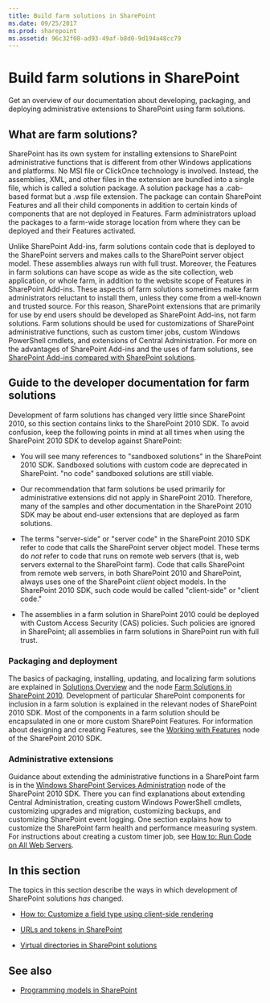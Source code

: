 ```yaml
---
title: Build farm solutions in SharePoint
ms.date: 09/25/2017
ms.prod: sharepoint
ms.assetid: 96c32f08-ad93-49af-b8d0-9d194a48cc79
---
```



# Build farm solutions in SharePoint
Get an overview of our documentation about developing, packaging, and deploying administrative extensions to SharePoint using farm solutions.
## What are farm solutions?
<a name="WhatAreFarmSolutions"> </a>

SharePoint has its own system for installing extensions to SharePoint administrative functions that is different from other Windows applications and platforms. No MSI file or ClickOnce technology is involved. Instead, the assemblies, XML, and other files in the extension are bundled into a single file, which is called a solution package. A solution package has a .cab-based format but a .wsp file extension. The package can contain SharePoint Features and all their child components in addition to certain kinds of components that are not deployed in Features. Farm administrators upload the packages to a farm-wide storage location from where they can be deployed and their Features activated.
  
    
    
Unlike SharePoint Add-ins, farm solutions contain code that is deployed to the SharePoint servers and makes calls to the SharePoint server object model. These assemblies always run with full trust. Moreover, the Features in farm solutions can have scope as wide as the site collection, web application, or whole farm, in addition to the website scope of Features in SharePoint Add-ins. These aspects of farm solutions sometimes make farm administrators reluctant to install them, unless they come from a well-known and trusted source. For this reason, SharePoint extensions that are primarily for use by end users should be developed as SharePoint Add-ins, not farm solutions. Farm solutions should be used for customizations of SharePoint administrative functions, such as custom timer jobs, custom Windows PowerShell cmdlets, and extensions of Central Administration. For more on the advantages of SharePoint Add-ins and the uses of farm solutions, see  [SharePoint Add-ins compared with SharePoint solutions](sharepoint-add-ins-compared-with-sharepoint-solutions.md).
  
    
    

## Guide to the developer documentation for farm solutions
<a name="Guide"> </a>

Development of farm solutions has changed very little since SharePoint 2010, so this section contains links to the SharePoint 2010 SDK. To avoid confusion, keep the following points in mind at all times when using the SharePoint 2010 SDK to develop against SharePoint:
  
    
    

- You will see many references to "sandboxed solutions" in the SharePoint 2010 SDK. Sandboxed solutions with custom code are deprecated in SharePoint. "no code" sandboxed solutions are still viable.
    
  
- Our recommendation that farm solutions be used primarily for administrative extensions did not apply in SharePoint 2010. Therefore, many of the samples and other documentation in the SharePoint 2010 SDK may be about end-user extensions that are deployed as farm solutions.
    
  
- The terms "server-side" or "server code" in the SharePoint 2010 SDK refer to code that calls the SharePoint server object model. These terms do  *not*  refer to code that runs on remote web servers (that is, web servers external to the SharePoint farm). Code that calls SharePoint from remote web servers, in both SharePoint 2010 and SharePoint, always uses one of the SharePoint *client*  object models. In the SharePoint 2010 SDK, such code would be called "client-side" or "client code."
    
  
- The assemblies in a farm solution in SharePoint 2010 could be deployed with Custom Access Security (CAS) policies. Such policies are ignored in SharePoint; all assemblies in farm solutions in SharePoint run with full trust.
    
  

### Packaging and deployment

The basics of packaging, installing, updating, and localizing farm solutions are explained in  [Solutions Overview](http://msdn.microsoft.com/library/1983cab9-4b29-494a-a62a-0f8e83908744%28Office.15%29.aspx) and the node [Farm Solutions in SharePoint 2010](http://msdn.microsoft.com/library/845f7524-b9ff-412b-aa29-3afacda91100%28Office.15%29.aspx). Development of particular SharePoint components for inclusion in a farm solution is explained in the relevant nodes of SharePoint 2010 SDK. Most of the components in a farm solution should be encapsulated in one or more custom SharePoint Features. For information about designing and creating Features, see the  [Working with Features](http://msdn.microsoft.com/library/ce5f5ce5-1429-439e-9261-2c4ba9788cc1%28Office.15%29.aspx) node of the SharePoint 2010 SDK.
  
    
    

### Administrative extensions

Guidance about extending the administrative functions in a SharePoint farm is in the  [Windows SharePoint Services Administration](http://msdn.microsoft.com/library/cdcc1b8a-4144-446f-b471-03d4a754a8ab%28Office.15%29.aspx) node of the SharePoint 2010 SDK. There you can find explanations about extending Central Administration, creating custom Windows PowerShell cmdlets, customizing upgrades and migration, customizing backups, and customizing SharePoint event logging. One section explains how to customize the SharePoint farm health and performance measuring system. For instructions about creating a custom timer job, see [How to: Run Code on All Web Servers](http://msdn.microsoft.com/library/1bbb11b4-a342-4bed-9e7a-b8b13edd0ccc%28Office.15%29.aspx).
  
    
    

## In this section
<a name="Guide"> </a>

The topics in this section describe the ways in which development of SharePoint solutions  *has*  changed.
  
    
    

-  [How to: Customize a field type using client-side rendering](how-to-customize-a-field-type-using-client-side-rendering.md)
    
  
-  [URLs and tokens in SharePoint](urls-and-tokens-in-sharepoint.md)
    
  
-  [Virtual directories in SharePoint solutions](virtual-directories-in-sharepoint-solutions.md)
    
  

## See also
<a name="SP15buildfarm_addlresources"> </a>


-  [Programming models in SharePoint](programming-models-in-sharepoint.md)
    
  

